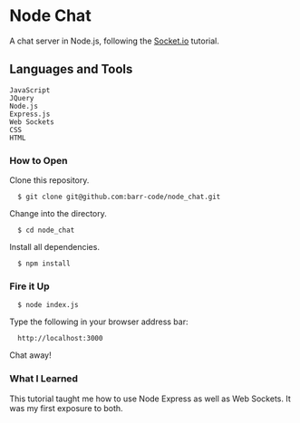 # Node Chat
A chat server in Node.js, following the [Socket.io](http://socket.io/get-started/chat/) tutorial.

## Languages and Tools
```
JavaScript
JQuery
Node.js
Express.js
Web Sockets
CSS
HTML
```

### How to Open
Clone this repository.
```
  $ git clone git@github.com:barr-code/node_chat.git
```
Change into the directory.
```
  $ cd node_chat
```
Install all dependencies.
```
  $ npm install
```

### Fire it Up
```
  $ node index.js
```
Type the following in your browser address bar:
```
  http://localhost:3000
```

Chat away!

### What I Learned
This tutorial taught me how to use Node Express as well as Web Sockets. It was my first exposure to both.
